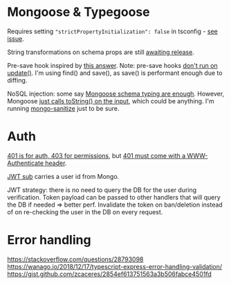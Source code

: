 # Mongoose & Typegoose

Requires setting `"strictPropertyInitialization": false` in tsconfig - [see issue](https://github.com/szokodiakos/typegoose/issues/210).

String transformations on schema props are still [awaiting release](https://github.com/szokodiakos/typegoose/commit/714135b01320e0c030113493914340af57962f10).

Pre-save hook inspired by [this answer](https://stackoverflow.com/a/53431995).
Note: pre-save hooks [don't run on update()](https://mongoosejs.com/docs/middleware.html#notes). I'm using find() and save(), as save() is performant enough due to diffing.

NoSQL injection: some say [Mongoose schema typing are enough](https://zanon.io/posts/nosql-injection-in-mongodb). However, Mongoose [just calls toString() on the input](https://mongoosejs.com/docs/schematypes.html#usage-notes), which could be anything. I'm running [mongo-sanitize](https://www.npmjs.com/package/mongo-sanitize) just to be sure.

# Auth

[401 is for auth, 403 for permissions](https://stackoverflow.com/questions/50143518), but [401 must come with a WWW-Authenticate header](https://stackoverflow.com/questions/48408530).

[JWT sub](https://tools.ietf.org/html/rfc7519#section-4.1.2) carries a user id from Mongo.

JWT strategy: there is no need to query the DB for the user during verification. Token payload can be passed to other handlers that will query the DB if needed => better perf. Invalidate the token on ban/deletion instead of on re-checking the user in the DB on every request.

# Error handling

https://stackoverflow.com/questions/28793098
https://wanago.io/2018/12/17/typescript-express-error-handling-validation/
https://gist.github.com/zcaceres/2854ef613751563a3b506fabce4501fd
